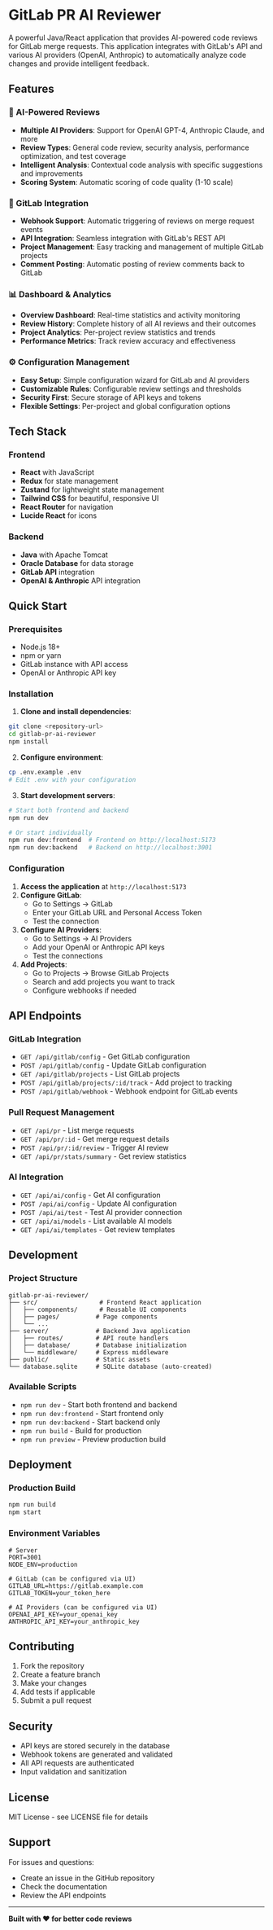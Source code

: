# GitLab PR AI Reviewer

A powerful Java/React application that provides AI-powered code reviews for GitLab merge requests. This application integrates with GitLab's API and various AI providers (OpenAI, Anthropic) to automatically analyze code changes and provide intelligent feedback.

## Features

### 🤖 AI-Powered Reviews
- **Multiple AI Providers**: Support for OpenAI GPT-4, Anthropic Claude, and more
- **Review Types**: General code review, security analysis, performance optimization, and test coverage
- **Intelligent Analysis**: Contextual code analysis with specific suggestions and improvements
- **Scoring System**: Automatic scoring of code quality (1-10 scale)

### 🔧 GitLab Integration
- **Webhook Support**: Automatic triggering of reviews on merge request events
- **API Integration**: Seamless integration with GitLab's REST API
- **Project Management**: Easy tracking and management of multiple GitLab projects
- **Comment Posting**: Automatic posting of review comments back to GitLab

### 📊 Dashboard & Analytics
- **Overview Dashboard**: Real-time statistics and activity monitoring
- **Review History**: Complete history of all AI reviews and their outcomes
- **Project Analytics**: Per-project review statistics and trends
- **Performance Metrics**: Track review accuracy and effectiveness

### ⚙️ Configuration Management
- **Easy Setup**: Simple configuration wizard for GitLab and AI providers
- **Customizable Rules**: Configurable review settings and thresholds
- **Security First**: Secure storage of API keys and tokens
- **Flexible Settings**: Per-project and global configuration options

## Tech Stack

### Frontend
- **React** with JavaScript
- **Redux** for state management
- **Zustand** for lightweight state management
- **Tailwind CSS** for beautiful, responsive UI
- **React Router** for navigation
- **Lucide React** for icons

### Backend
- **Java** with Apache Tomcat
- **Oracle Database** for data storage
- **GitLab API** integration
- **OpenAI & Anthropic** API integration

## Quick Start

### Prerequisites
- Node.js 18+ 
- npm or yarn
- GitLab instance with API access
- OpenAI or Anthropic API key

### Installation

1. **Clone and install dependencies**:
```bash
git clone <repository-url>
cd gitlab-pr-ai-reviewer
npm install
```

2. **Configure environment**:
```bash
cp .env.example .env
# Edit .env with your configuration
```

3. **Start development servers**:
```bash
# Start both frontend and backend
npm run dev

# Or start individually
npm run dev:frontend  # Frontend on http://localhost:5173
npm run dev:backend   # Backend on http://localhost:3001
```

### Configuration

1. **Access the application** at `http://localhost:5173`
2. **Configure GitLab**:
   - Go to Settings → GitLab
   - Enter your GitLab URL and Personal Access Token
   - Test the connection
3. **Configure AI Providers**:
   - Go to Settings → AI Providers
   - Add your OpenAI or Anthropic API keys
   - Test the connections
4. **Add Projects**:
   - Go to Projects → Browse GitLab Projects
   - Search and add projects you want to track
   - Configure webhooks if needed

## API Endpoints

### GitLab Integration
- `GET /api/gitlab/config` - Get GitLab configuration
- `POST /api/gitlab/config` - Update GitLab configuration
- `GET /api/gitlab/projects` - List GitLab projects
- `POST /api/gitlab/projects/:id/track` - Add project to tracking
- `POST /api/gitlab/webhook` - Webhook endpoint for GitLab events

### Pull Request Management
- `GET /api/pr` - List merge requests
- `GET /api/pr/:id` - Get merge request details
- `POST /api/pr/:id/review` - Trigger AI review
- `GET /api/pr/stats/summary` - Get review statistics

### AI Integration
- `GET /api/ai/config` - Get AI configuration
- `POST /api/ai/config` - Update AI configuration
- `POST /api/ai/test` - Test AI provider connection
- `GET /api/ai/models` - List available AI models
- `GET /api/ai/templates` - Get review templates

## Development

### Project Structure
```
gitlab-pr-ai-reviewer/
├── src/                 # Frontend React application
│   ├── components/      # Reusable UI components
│   ├── pages/          # Page components
│   └── ...
├── server/             # Backend Java application
│   ├── routes/         # API route handlers
│   ├── database/       # Database initialization
│   └── middleware/     # Express middleware
├── public/             # Static assets
└── database.sqlite     # SQLite database (auto-created)
```

### Available Scripts
- `npm run dev` - Start both frontend and backend
- `npm run dev:frontend` - Start frontend only
- `npm run dev:backend` - Start backend only
- `npm run build` - Build for production
- `npm run preview` - Preview production build

## Deployment

### Production Build
```bash
npm run build
npm start
```

### Environment Variables
```env
# Server
PORT=3001
NODE_ENV=production

# GitLab (can be configured via UI)
GITLAB_URL=https://gitlab.example.com
GITLAB_TOKEN=your_token_here

# AI Providers (can be configured via UI)
OPENAI_API_KEY=your_openai_key
ANTHROPIC_API_KEY=your_anthropic_key
```

## Contributing

1. Fork the repository
2. Create a feature branch
3. Make your changes
4. Add tests if applicable
5. Submit a pull request

## Security

- API keys are stored securely in the database
- Webhook tokens are generated and validated
- All API requests are authenticated
- Input validation and sanitization

## License

MIT License - see LICENSE file for details

## Support

For issues and questions:
- Create an issue in the GitHub repository
- Check the documentation
- Review the API endpoints

---

**Built with ❤️ for better code reviews**
